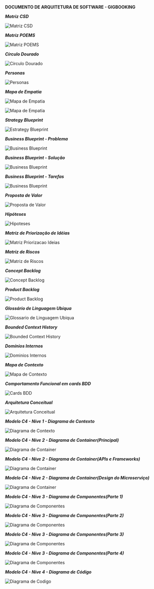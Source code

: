 **DOCUMENTO DE ARQUITETURA DE SOFTWARE - GIGBOOKING**

***Matriz CSD***

![Matriz CSD](assets/matriz_csd.png) 

***Matriz POEMS***

![Matriz POEMS](assets/matriz_poems.png)

***Círculo Dourado***

![Círculo Dourado](assets/circulo_dourado.png)

***Personas***

![Personas](assets/personas.png)

***Mapa de Empatia***

![Mapa de Empatia](assets/mapa_empatia-musico.png)

![Mapa de Empatia](assets/mapa_empatia-contratante.png)

***Strategy Blueprint***

![Estrategy Blueprint](assets/blueprint_strategy.png)

***Business Blueprint - Problema***

![Business Blueprint](assets/business_blueprint-problema.png)

***Business Blueprint - Solução***

![Business Blueprint](assets/business_blueprint-solucao.png)

***Business Blueprint - Tarefas***

![Business Blueprint](assets/business_blueprint-tarefas.png)

***Proposta de Valor***

![Proposta de Valor](assets/canvas_prop_valor.png)

***Hipóteses***

![Hipoteses](assets/hipoteses.png)

***Matriz de Priorização de Idéias***

![Matriz Priorizacao Ideias](assets/matriz_priorizacao_ideias.png)

***Matriz de Riscos***

![Matriz de Riscos](assets/matriz_riscos.png)

***Concept Backlog***

![Concept Backlog](assets/concept_backlog.png)

***Product Backlog***

![Product Backlog](assets/product_backlog.png)

***Glossário de Linguagem Ubíqua***

![Glossario de Linguagem Ubiqua](assets/glos_ling_ubiqua.png)

***Bounded Context History***

![Bounded Context History](assets/bounded_context_history.png)

***Domínios Internos***

![Dominios Internos](assets/dominios_internos.png)

***Mapa de Contexto***

![Mapa de Contexto](assets/context_map.png)

***Comportamento Funcional em cards BDD***

![Cards BDD](assets/cards_bdd.png)

***Arquitetura Conceitual***

![Arquitetura Conceitual](assets/arquitetura_conceitual.png)

***Modelo C4 - Níve 1 - Diagrama de Contexto***

![Diagrama de Contexto](assets/c4_n1-contexto.png)

***Modelo C4 - Níve 2 - Diagrama de Container(Principal)***

![Diagrama de Container](assets/c4_n2-container_principal.png)

***Modelo C4 - Níve 2 - Diagrama de Container(APIs e Frameworks)***

![Diagrama de Container](assets/c4_n2-container_apis.png)

***Modelo C4 - Níve 2 - Diagrama de Container(Design do Microserviço)***

![Diagrama de Container](assets/c4_n2-design_microservice.png)

***Modelo C4 - Níve 3 - Diagrama de Componentes(Parte 1)***

![Diagrama de Componentes](assets/c4_n3-componentes_p1.png)

***Modelo C4 - Níve 3 - Diagrama de Componentes(Parte 2)***

![Diagrama de Componentes](assets/c4_n3-componentes_p2.png)

***Modelo C4 - Níve 3 - Diagrama de Componentes(Parte 3)***

![Diagrama de Componentes](assets/c4_n3-componentes_p3.png)

***Modelo C4 - Níve 3 - Diagrama de Componentes(Parte 4)***

![Diagrama de Componentes](assets/c4_n3-componentes_p4.png)

***Modelo C4 - Níve 4 - Diagrama de Código***

![Diagrama de Codigo](assets/c4_n4-codigo.png)
